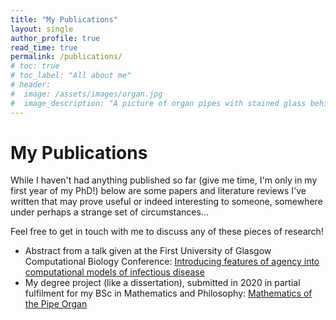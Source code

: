 ```yaml
---
title: "My Publications"
layout: single
author_profile: true
read_time: true
permalink: /publications/
# toc: true
# toc_label: "All about me"
# header:
#  image: /assets/images/organ.jpg
#  image_description: "A picture of organ pipes with stained glass behind"
---
```


# My Publications


While I haven't had anything published so far (give me time, I'm only in my first year of my PhD!) below are some papers and literature reviews I've written that may prove useful or indeed interesting to someone, somewhere under perhaps a strange set of circumstances...


Feel free to get in touch with me to discuss any of these pieces of research!

* Abstract from a talk given at the First University of Glasgow Computational Biology Conference: [Introducing features of agency into computational models of infectious disease](https://ethankelly.github.io/assets/Abstract.pdf)
* My degree project (like a dissertation), submitted in 2020 in partial fulfilment for my BSc in Mathematics and Philosophy: [Mathematics of the Pipe Organ](https://ethankelly.github.io/assets/MathematicsOfThePipeOrgan.pdf)
